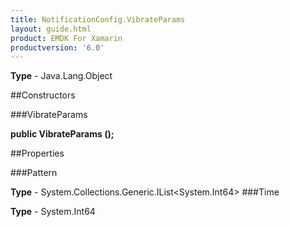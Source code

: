 ```yaml
---
title: NotificationConfig.VibrateParams
layout: guide.html
product: EMDK For Xamarin 
productversion: '6.0' 
---
```


    

**Type** - Java.Lang.Object

##Constructors

###VibrateParams

**public VibrateParams ();**


        

##Properties

###Pattern

        

**Type** - System.Collections.Generic.IList<System.Int64>
###Time

        

**Type** - System.Int64
